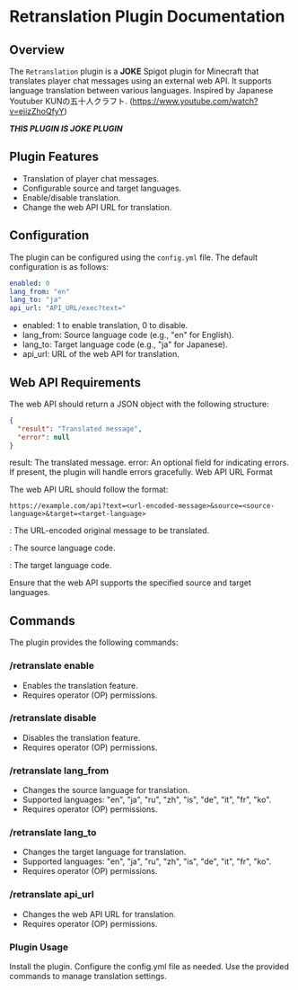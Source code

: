 # Retranslation Plugin Documentation

## Overview

The `Retranslation` plugin is a **JOKE** Spigot plugin for Minecraft that translates player chat messages using an external web API. It supports language translation between various languages. Inspired by Japanese Youtuber KUNの五十人クラフト. (https://www.youtube.com/watch?v=ejizZhoQfyY)

***THIS PLUGIN IS JOKE PLUGIN***

## Plugin Features

- Translation of player chat messages.
- Configurable source and target languages.
- Enable/disable translation.
- Change the web API URL for translation.

## Configuration

The plugin can be configured using the `config.yml` file. The default configuration is as follows:

```yaml
enabled: 0
lang_from: "en"
lang_to: "ja"
api_url: "API_URL/exec?text="
```

- enabled: 1 to enable translation, 0 to disable.
- lang_from: Source language code (e.g., "en" for English).
- lang_to: Target language code (e.g., "ja" for Japanese).
- api_url: URL of the web API for translation.

## Web API Requirements

The web API should return a JSON object with the following structure:

```json
{
  "result": "Translated message",
  "error": null
}
```
result: The translated message.
error: An optional field for indicating errors. If present, the plugin will handle errors gracefully.
Web API URL Format

The web API URL should follow the format:

```
https://example.com/api?text=<url-encoded-message>&source=<source-language>&target=<target-language>
```

<url-encoded-message>: The URL-encoded original message to be translated.

<source-language>: The source language code.

<target-language>: The target language code.

Ensure that the web API supports the specified source and target languages.

## Commands

The plugin provides the following commands:

### /retranslate enable
- Enables the translation feature.
- Requires operator (OP) permissions.
### /retranslate disable
- Disables the translation feature.
- Requires operator (OP) permissions.
### /retranslate lang_from <language>
- Changes the source language for translation.
- Supported languages: "en", "ja", "ru", "zh", "is", "de", "it", "fr", "ko".
- Requires operator (OP) permissions.
### /retranslate lang_to <language>
- Changes the target language for translation.
- Supported languages: "en", "ja", "ru", "zh", "is", "de", "it", "fr", "ko".
- Requires operator (OP) permissions.
### /retranslate api_url <url>
- Changes the web API URL for translation.
- Requires operator (OP) permissions.


### Plugin Usage

Install the plugin.
Configure the config.yml file as needed.
Use the provided commands to manage translation settings.
